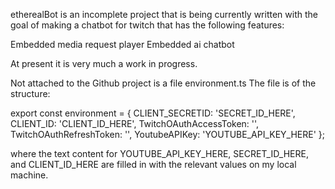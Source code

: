etherealBot is an incomplete project that is being currently written with the goal of making a chatbot for twitch that has the following features:

Embedded media request player
Embedded ai chatbot

At present it is very much a work in progress.

Not attached to the Github project is a file environment.ts
The file is of the structure:

export const environment = {
    CLIENT_SECRETID: 'SECRET_ID_HERE',
    CLIENT_ID: 'CLIENT_ID_HERE',
    TwitchOAuthAccessToken: '',
    TwitchOAuthRefreshToken: '',
    YoutubeAPIKey: 'YOUTUBE_API_KEY_HERE'
  };
  
where the text content for YOUTUBE_API_KEY_HERE, SECRET_ID_HERE, and CLIENT_ID_HERE are filled in with the relevant values on my local machine.
